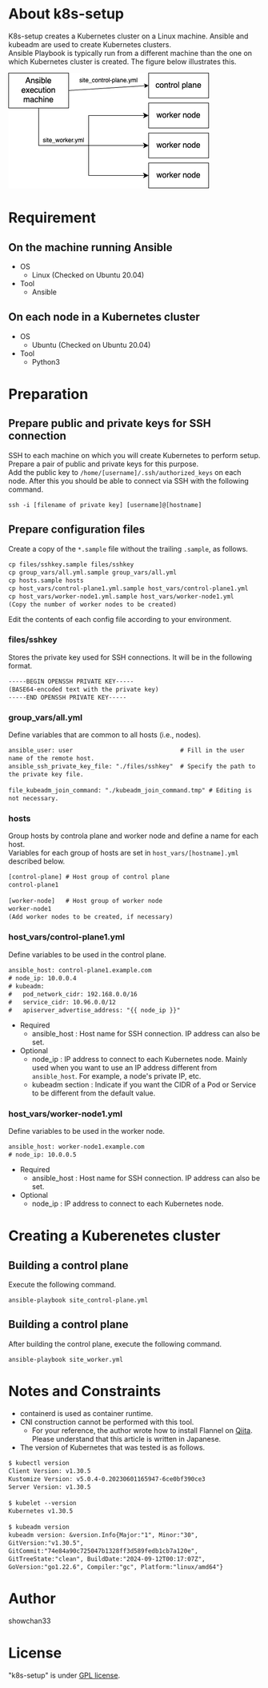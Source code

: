 # About k8s-setup

K8s-setup creates a Kubernetes cluster on a Linux machine. Ansible and kubeadm are used to create Kubernetes clusters.<br>
Ansible Playbook is typically run from a different machine than the one on which Kubernetes cluster is created. The figure below illustrates this.

![](./doc/k8s-setup.png)

# Requirement

## On the machine running Ansible

* OS
    * Linux (Checked on Ubuntu 20.04)
* Tool
    * Ansible

## On each node in a Kubernetes cluster

* OS
    * Ubuntu (Checked on Ubuntu 20.04)
* Tool
    * Python3

# Preparation

## Prepare public and private keys for SSH connection

SSH to each machine on which you will create Kubernetes to perform setup. Prepare a pair of public and private keys for this purpose.<br>
Add the public key to ``/home/[username]/.ssh/authorized_keys`` on each node. After this you should be able to connect via SSH with the following command.

```
ssh -i [filename of private key] [username]@[hostname]
```

## Prepare configuration files
Create a copy of the ``*.sample`` file without the trailing ``.sample``, as follows.

```
cp files/sshkey.sample files/sshkey
cp group_vars/all.yml.sample group_vars/all.yml
cp hosts.sample hosts
cp host_vars/control-plane1.yml.sample host_vars/control-plane1.yml
cp host_vars/worker-node1.yml.sample host_vars/worker-node1.yml
(Copy the number of worker nodes to be created)
```

Edit the contents of each config file according to your environment.

### files/sshkey

Stores the private key used for SSH connections. It will be in the following format.
```
-----BEGIN OPENSSH PRIVATE KEY-----
(BASE64-encoded text with the private key)
-----END OPENSSH PRIVATE KEY-----
```

### group_vars/all.yml

Define variables that are common to all hosts (i.e., nodes).
```
ansible_user: user                              # Fill in the user name of the remote host.
ansible_ssh_private_key_file: "./files/sshkey"  # Specify the path to the private key file.

file_kubeadm_join_command: "./kubeadm_join_command.tmp" # Editing is not necessary.
```

### hosts

Group hosts by controla plane and worker node and define a name for each host.<br>
Variables for each group of hosts are set in ``host_vars/[hostname].yml`` described below.
```
[control-plane] # Host group of control plane
control-plane1

[worker-node]   # Host group of worker node 
worker-node1
(Add worker nodes to be created, if necessary)
```

### host_vars/control-plane1.yml

Define variables to be used in the control plane.<br>

```
ansible_host: control-plane1.example.com
# node_ip: 10.0.0.4
# kubeadm:
#   pod_network_cidr: 192.168.0.0/16
#   service_cidr: 10.96.0.0/12
#   apiserver_advertise_address: "{{ node_ip }}"
```

* Required
    * ansible_host : Host name for SSH connection. IP address can also be set.
* Optional
    * node_ip : IP address to connect to each Kubernetes node. Mainly used when you want to use an IP address different from ``ansible_host``. For example, a node's private IP, etc.
    * kubeadm section : Indicate if you want the CIDR of a Pod or Service to be different from the default value.

### host_vars/worker-node1.yml

Define variables to be used in the worker node.<br>

```
ansible_host: worker-node1.example.com
# node_ip: 10.0.0.5
```

* Required
    * ansible_host : Host name for SSH connection. IP address can also be set.
* Optional
    * node_ip : IP address to connect to each Kubernetes node.

# Creating a Kuberenetes cluster

## Building a control plane

Execute the following command.
```
ansible-playbook site_control-plane.yml
```

## Building a control plane

After building the control plane, execute the following command.
```
ansible-playbook site_worker.yml
```

# Notes and Constraints

* containerd is used as container runtime.
* CNI construction cannot be performed with this tool.
    * For your reference, the author wrote how to install Flannel on [Qiita](https://qiita.com/showchan33/items/02e4a5f02b08c08d7813#4-cni%E3%81%AE%E3%82%A4%E3%83%B3%E3%82%B9%E3%83%88%E3%83%BC%E3%83%AB). Please understand that this article is written in Japanese.
* The version of Kubernetes that was tested is as follows.

```
$ kubectl version
Client Version: v1.30.5
Kustomize Version: v5.0.4-0.20230601165947-6ce0bf390ce3
Server Version: v1.30.5

$ kubelet --version
Kubernetes v1.30.5

$ kubeadm version
kubeadm version: &version.Info{Major:"1", Minor:"30", GitVersion:"v1.30.5", GitCommit:"74e84a90c725047b1328ff3d589fedb1cb7a120e", GitTreeState:"clean", BuildDate:"2024-09-12T00:17:07Z", GoVersion:"go1.22.6", Compiler:"gc", Platform:"linux/amd64"}
```

# Author
showchan33

# License
"k8s-setup" is under [GPL license](https://www.gnu.org/licenses/licenses.en.html).
 
